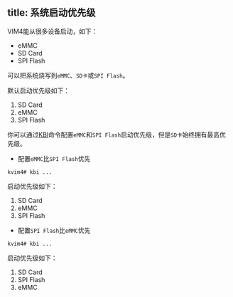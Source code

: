 title: 系统启动优先级
---

VIM4能从很多设备启动，如下：

* eMMC
* SD Card
* SPI Flash

可以把系统烧写到`eMMC`、`SD卡`或`SPI Flash`。

默认启动优先级如下：

1. SD Card
2. eMMC
3. SPI Flash

你可以通过[KBI]()命令配置`eMMC`和`SPI Flash`启动优先级，但是`SD卡`始终拥有最高优先级。

* 配置`eMMC`比`SPI Flash`优先

```
kvim4# kbi ...
```

启动优先级如下：

1. SD Card
2. eMMC
3. SPI Flash

* 配置`SPI Flash`比`eMMC`优先

```
kvim4# kbi ...
```

启动优先级如下：

1. SD Card
2. SPI Flash
3. eMMC
